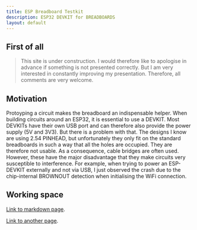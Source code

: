 ```yaml
---
title: ESP Breadboard Testkit
description: ESP32 DEVKIT for BREADBOARDS
layout: default
---
```


## First of all
> This site is under construction. I would therefore like to apologise in advance if something is not presented correctly. But I am very interested in constantly improving my presentation. Therefore, all comments are very welcome.

## Motivation

Protoyping a circuit makes the breadboard an indispensable helper. When building circuits around an ESP32, it is essential to use a DEVKIT. Most DEVKITs have their own USB port and can therefore also provide the power supply (5V and 3V3). 
But there is a problem with that. The designs I know are using 2.54 PINHEAD, but unfortunately they only fit on the standard breadboards in such a way that all the holes are occupied. They are therefore not usable. As a consequence, cable bridges are often used. However, these have the major disadvantage that they make circuits very susceptible to interference. For example, when trying to power an ESP-DEVKIT externally and not via USB, I just observed the crash due to the chip-internal BROWNOUT detection when initialising the WiFi connection.




## Working space

[Link to markdown page](./index_old.html).

[Link to another page](./another-page.html).


